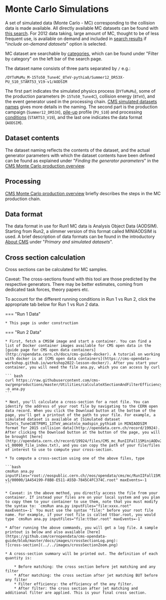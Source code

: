 # Monte Carlo Simulations

A set of simulated data (Monte Carlo - MC) corresponding to the collision data
is made available. All directly available MC datasets can be found with
[this search](http://opendata.cern.ch/search?page=1&size=20&type=Dataset&subtype=Simulated&experiment=CMS).
For 2012 data taking, large amount of MC, thought to be of less frequent use, is available on demand
and included in [search results](http://opendata.cern.ch/search?page=1&size=20&type=Dataset&experiment=CMS&subtype=Simulated&ondemand=True)
if "*include on-demand datasets*" option is selected.

MC dataset are searchable by [categories](http://opendata.cern.ch/docs/simulated-dataset-categories),
which can be found under "Filter by category" on the left bar of the search page.

The dataset name consists of three parts separated by ```/``` e.g.:

```/DYToMuMu_M-15To50_Tune4C_8TeV-pythia8/Summer12_DR53X-PU_S10_START53_V19-v1/AODSIM```

The first part indicates the simulated physics process (```DYToMuMu```),
some of the production parameters (```M-15To50_Tune4C```), collision energy (```8TeV```),
 and the event generator used in the processing chain. [CMS simulated datasets names](http://opendata.cern.ch/docs/cms-simulated-dataset-names)
 gives more details in the naming.
 The second part is the production campaign (```Summer12_DR53X```), [pile-up](http://opendata.cern.ch/docs/cms-guide-pileup-simulation)
 profile (```PU_S10```) and processing [conditions](http://opendata.cern.ch/docs/cms-guide-for-condition-database) (```START53_V19```),
 and the last one indicates the data format (```AODSIM```).

## Dataset contents

The dataset naming reflects the contents of the dataset, and the actual generator parameters
with which the dataset contents have been defined can be
found as explained under "*Finding the generator parameters*" in the
[CMS Monte Carlo production overview](http://opendata.cern.ch/docs/cms-mc-production-overview).

## Processing

[CMS Monte Carlo production overview](http://opendata.cern.ch/docs/cms-mc-production-overview)
briefly describes the steps in the MC production chain.

## Data format

The data format in use for Run1 MC data is Analysis Object Data (AODSIM). Starting from Run2, a slimmer version of this format called MINIAODSIM is used.
A brief description of data formats can be found in the
introductory [About CMS](http://opendata.cern.ch/docs/about-cms) under "*Primary and simulated datasets*".

## Cross section calculation

Cross sections can be calculated for MC samples.

Caveat: The cross-sections found with this tool are those predicted by the respective generators. There may be better estimates, coming from dedicated task forces, theory papers etc.

To account for the different running conditions in Run 1 vs Run 2, click the appropriate tab below for Run 1 vs Run 2 data.

=== "Run 1 Data"

    * This page is under construction

=== "Run 2 Data"

    * First, fetch a CMSSW image and start a container. You can find a list of Docker container images available for CMS open data in the [guide page for CMS open data containers](http://opendata.cern.ch/docs/cms-guide-docker). A tutorial on working with docker is at [CMS open data containers](https://cms-opendata-workshop.github.io/workshop2022-lesson-docker/). After you start your container, you will need the file ana.py, which you can access by curl

    ``` bash
    curl https://raw.githubusercontent.com/cms-sw/genproductions/master/Utilities/calculateXSectionAndFilterEfficiency/genXsec_cfg.py -o ana.py
    ```

    * Next, you'll calculate a cross-section for a root file. You can identify the address of your root file by navigating to the CERN open data record. When you click the Download button at the bottom of the page, you'll get a printout of the path to your file. For example, a simulated dataset is available at [Simulated dataset TGJets_TuneCUETP8M1_13TeV_amcatnlo_madspin_pythia8 in MINIAODSIM format for 2015 collision data](http://opendata.cern.ch/record/19924). After clicking the Download button at the button of the page, you will be brought [here](http://opendata.cern.ch/record/19924/files/CMS_mc_RunIIFall15MiniAODv2_TGJets_TuneCUETP8M1_13TeV_amcatnlo_madspin_pythia8_MINIAODSIM_PU25nsData2015v1_76X_mcRun2_asymptotic_v12-v1_00000_file_index.txt), and you can copy the path of your file/files of interest to use to compute your cross-section.

    * To compute a cross-section using one of the above files, type

    ```bash
    cmsRun ana.py inputFiles="root://eospublic.cern.ch//eos/opendata/cms/mc/RunIIFall15MiniAODv2/TGJets_TuneCUETP8M1_13TeV_amcatnlo_madspin_pythia8/MINIAODSIM/PU25nsData2015v1_76X_mcRun2_asymptotic_v12-v1/00000/1A454199-F8B8-E511-A55D-7845C4FC374C.root" maxEvents=-1
    ```

    * Caveat: in the above method, you directly access the file from your container. If instead your files are on your local system and you plan to copy them to your container to use them, note that you must modify the syntax to: `cmsRun ana.py inputFiles="file:xxxx.root" maxEvents=-1` You must use the syntax "file:" before your root file name. For example, if your root file is called ttbar.root, you would type `cmsRun ana.py inputFiles="file:ttbar.root" maxEvents=-1`

    * After running the above commands, you will get a log file. A sample printout is below and also available [here](https://github.com/cernopendata/cms-opendata-guide/blob/master/docs/images/crossSectionLog.png):
    ![cross-section](../../images/crossSectionZoom.png)

    * A cross-section summary will be printed out. The definition of each quantity is:

        * Before matching: the cross section before jet matching and any filter
        * After matching: the cross section after jet matching BUT before any filter
        * Filter efficiency: the efficiency of the any filter.
        * After filter: the cross section after jet matching and additional filter are applied. This is your final cross section.
